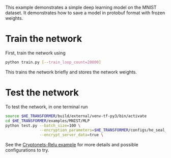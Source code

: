 This example demonstrates a simple deep learning model on the MNIST dataset. It demonstrates how to save a model in protobuf format with frozen weights.

# Train the network
First, train the network using
```bash
python train.py [--train_loop_count=20000]
```
This trains the network briefly and stores the network weights.


# Test the network
To test the network, in one terminal run
```bash
source $HE_TRANSFORMER/build/external/venv-tf-py3/bin/activate
cd $HE_TRANSFORMER/examples/MNIST/MLP
python test.py --batch_size=100 \
               --encryption_parameters=$HE_TRANSFORMER/configs/he_seal_ckks_config_N11_L1.json \
               --encrypt_server_data=true \
```

See the [Cryptonets-Relu example](https://github.com/NervanaSystems/he-transformer/blob/master/examples/MNIST/Cryptonets-Relu/README.md) for more details and possible configurations to try.
